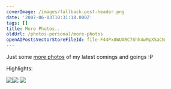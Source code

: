 ```yaml
---
coverImage: /images/fallback-post-header.png
date: '2007-06-03T10:31:18.000Z'
tags: []
title: More Photos..
oldUrl: /photos-personal/more-photos
openAIPostsVectorStoreFileId: file-F44Px8WUARC76hk4wMpXSaCN
---
```


Just some [more photos](https://picasaweb.google.com/mike.cann) of my latest comings and goings :P

<!-- more -->

Highlights:

![](https://lh3.google.com/image/mike.cann/RmKIciKi2wI/AAAAAAAAAtY/AieXKHZ1xg4/DSC00562.JPG?imgmax=912)![](https://lh5.google.com/image/mike.cann/RmKIzCKi27I/AAAAAAAAAuo/zkpQjNQqVs4/DSC00614.JPG?imgmax=912)
![](https://lh6.google.com/image/mike.cann/RmKIfSKi2zI/AAAAAAAAAts/yEr3jNmSKSY/DSC00589.JPG?imgmax=912)
